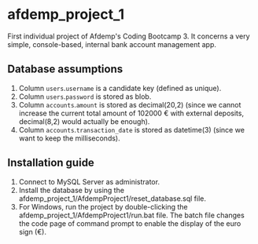 # afdemp_project_1
First individual project of Afdemp's Coding Bootcamp 3. It concerns a very simple, console-based, internal bank account management app.

## Database assumptions ##
1) Column `users`.`username` is a candidate key (defined as unique).
2) Column `users`.`password` is stored as blob.
3) Column `accounts`.`amount` is stored as decimal(20,2) (since we cannot increase the current total amount of 102000 € with external deposits, decimal(8,2) would actually be enough).
4) Column `accounts`.`transaction_date` is stored as datetime(3) (since we want to keep the milliseconds).

## Installation guide ##
1) Connect to MySQL Server as administrator. 
2) Install the database by using the afdemp_project_1/AfdempProject1/reset_database.sql file.
3) For Windows, run the project by double-clicking the afdemp_project_1/AfdempProject1/run.bat file. The batch file changes the code page of command prompt to enable the display of the euro sign (€).


